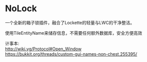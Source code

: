 # NoLock
一个全新的箱子锁插件，融合了Lockette的轻量与LWC的干净整洁。

使用TileEntityName来储存信息，不需要任何额外数据库，安全方便高效

计事本:  
http://wiki.vg/Protocol#Open_Window  
https://bukkit.org/threads/custom-gui-names-non-chest.255395/
